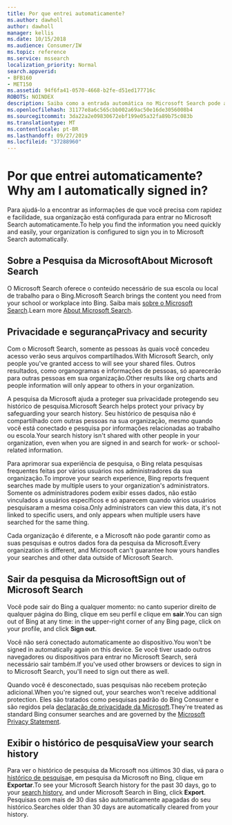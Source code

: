 ```yaml
---
title: Por que entrei automaticamente?
ms.author: dawholl
author: dawholl
manager: kellis
ms.date: 10/15/2018
ms.audience: Consumer/IW
ms.topic: reference
ms.service: mssearch
localization_priority: Normal
search.appverid:
- BFB160
- MET150
ms.assetid: 94f6fa41-0570-4668-b2fe-d51ed177716c
ROBOTS: NOINDEX
description: Saiba como a entrada automática no Microsoft Search pode ajudá-lo a encontrar resultados de trabalho de forma rápida e fácil
ms.openlocfilehash: 31177e8a6c565cbb002a69ac50e16de3056008b4
ms.sourcegitcommit: 3da22a2e09830672ebf199e05a32fa89b75c083b
ms.translationtype: MT
ms.contentlocale: pt-BR
ms.lasthandoff: 09/27/2019
ms.locfileid: "37288960"
---
```

# <a name="why-am-i-automatically-signed-in"></a><span data-ttu-id="37a59-103">Por que entrei automaticamente?</span><span class="sxs-lookup"><span data-stu-id="37a59-103">Why am I automatically signed in?</span></span>

<span data-ttu-id="37a59-104">Para ajudá-lo a encontrar as informações de que você precisa com rapidez e facilidade, sua organização está configurada para entrar no Microsoft Search automaticamente.</span><span class="sxs-lookup"><span data-stu-id="37a59-104">To help you find the information you need quickly and easily, your organization is configured to sign you in to Microsoft Search automatically.</span></span>
  
## <a name="about-microsoft-search"></a><span data-ttu-id="37a59-105">Sobre a Pesquisa da Microsoft</span><span class="sxs-lookup"><span data-stu-id="37a59-105">About Microsoft Search</span></span>

<span data-ttu-id="37a59-106">O Microsoft Search oferece o conteúdo necessário de sua escola ou local de trabalho para o Bing.</span><span class="sxs-lookup"><span data-stu-id="37a59-106">Microsoft Search brings the content you need from your school or workplace into Bing.</span></span> <span data-ttu-id="37a59-107">Saiba mais [sobre o Microsoft Search](about-microsoft-search.md).</span><span class="sxs-lookup"><span data-stu-id="37a59-107">Learn more [About Microsoft Search](about-microsoft-search.md).</span></span>
  
## <a name="privacy-and-security"></a><span data-ttu-id="37a59-108">Privacidade e segurança</span><span class="sxs-lookup"><span data-stu-id="37a59-108">Privacy and security</span></span>

<span data-ttu-id="37a59-109">Com o Microsoft Search, somente as pessoas às quais você concedeu acesso verão seus arquivos compartilhados.</span><span class="sxs-lookup"><span data-stu-id="37a59-109">With Microsoft Search, only people you've granted access to will see your shared files.</span></span> <span data-ttu-id="37a59-110">Outros resultados, como organogramas e informações de pessoas, só aparecerão para outras pessoas em sua organização.</span><span class="sxs-lookup"><span data-stu-id="37a59-110">Other results like org charts and people information will only appear to others in your organization.</span></span>
  
<span data-ttu-id="37a59-111">A pesquisa da Microsoft ajuda a proteger sua privacidade protegendo seu histórico de pesquisa.</span><span class="sxs-lookup"><span data-stu-id="37a59-111">Microsoft Search helps protect your privacy by safeguarding your search history.</span></span> <span data-ttu-id="37a59-112">Seu histórico de pesquisa não é compartilhado com outras pessoas na sua organização, mesmo quando você está conectado e pesquisa por informações relacionadas ao trabalho ou escola.</span><span class="sxs-lookup"><span data-stu-id="37a59-112">Your search history isn't shared with other people in your organization, even when you are signed in and search for work- or school-related information.</span></span>
  
<span data-ttu-id="37a59-113">Para aprimorar sua experiência de pesquisa, o Bing relata pesquisas frequentes feitas por vários usuários nos administradores da sua organização.</span><span class="sxs-lookup"><span data-stu-id="37a59-113">To improve your search experience, Bing reports frequent searches made by multiple users to your organization's administrators.</span></span> <span data-ttu-id="37a59-114">Somente os administradores podem exibir esses dados, não estão vinculados a usuários específicos e só aparecem quando vários usuários pesquisaram a mesma coisa.</span><span class="sxs-lookup"><span data-stu-id="37a59-114">Only administrators can view this data, it's not linked to specific users, and only appears when multiple users have searched for the same thing.</span></span>
  
<span data-ttu-id="37a59-115">Cada organização é diferente, e a Microsoft não pode garantir como as suas pesquisas e outros dados fora da pesquisa da Microsoft.</span><span class="sxs-lookup"><span data-stu-id="37a59-115">Every organization is different, and Microsoft can't guarantee how yours handles your searches and other data outside of Microsoft Search.</span></span>
  
## <a name="sign-out-of-microsoft-search"></a><span data-ttu-id="37a59-116">Sair da pesquisa da Microsoft</span><span class="sxs-lookup"><span data-stu-id="37a59-116">Sign out of Microsoft Search</span></span>

<span data-ttu-id="37a59-117">Você pode sair do Bing a qualquer momento: no canto superior direito de qualquer página do Bing, clique em seu perfil e clique em **sair**.</span><span class="sxs-lookup"><span data-stu-id="37a59-117">You can sign out of Bing at any time: in the upper-right corner of any Bing page, click on your profile, and click **Sign out**.</span></span>
  
<span data-ttu-id="37a59-118">Você não será conectado automaticamente ao dispositivo.</span><span class="sxs-lookup"><span data-stu-id="37a59-118">You won't be signed in automatically again on this device.</span></span> <span data-ttu-id="37a59-119">Se você tiver usado outros navegadores ou dispositivos para entrar no Microsoft Search, será necessário sair também.</span><span class="sxs-lookup"><span data-stu-id="37a59-119">If you've used other browsers or devices to sign in to Microsoft Search, you'll need to sign out there as well.</span></span> 
  
<span data-ttu-id="37a59-120">Quando você é desconectado, suas pesquisas não recebem proteção adicional.</span><span class="sxs-lookup"><span data-stu-id="37a59-120">When you're signed out, your searches won't receive additional protection.</span></span> <span data-ttu-id="37a59-121">Eles são tratados como pesquisas padrão do Bing Consumer e são regidos pela [declaração de privacidade da Microsoft](https://privacy.microsoft.com/privacystatement).</span><span class="sxs-lookup"><span data-stu-id="37a59-121">They're treated as standard Bing consumer searches and are governed by the [Microsoft Privacy Statement](https://privacy.microsoft.com/privacystatement).</span></span>
  
## <a name="view-your-search-history"></a><span data-ttu-id="37a59-122">Exibir o histórico de pesquisa</span><span class="sxs-lookup"><span data-stu-id="37a59-122">View your search history</span></span>

<span data-ttu-id="37a59-123">Para ver o histórico de pesquisa da Microsoft nos últimos 30 dias, vá para o [histórico de pesquisa](https://ssl.bing.com/profile/history)e, em pesquisa da Microsoft no Bing, clique em **Exportar**.</span><span class="sxs-lookup"><span data-stu-id="37a59-123">To see your Microsoft Search history for the past 30 days, go to your [search history](https://ssl.bing.com/profile/history), and under Microsoft Search in Bing, click **Export**.</span></span> <span data-ttu-id="37a59-124">Pesquisas com mais de 30 dias são automaticamente apagadas do seu histórico.</span><span class="sxs-lookup"><span data-stu-id="37a59-124">Searches older than 30 days are automatically cleared from your history.</span></span>

  

